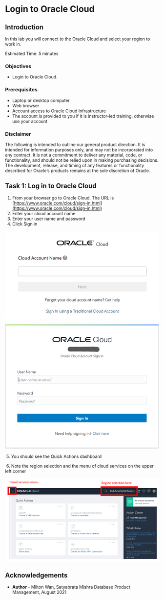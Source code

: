 # Login to Oracle Cloud #

## Introduction

In this lab you will connect to the Oracle Cloud and select your region to work in.

Estimated Time: 5 minutes

### Objectives

* Login to Oracle Cloud.

### Prerequisites

* Laptop or desktop computer
* Web browser
* Account access to Oracle Cloud Infrastructure
* The account is provided to you if it is instructor-led training, otherwise use your account

### Disclaimer
The following is intended to outline our general product direction. It is intended for information purposes only, and may not be incorporated into any contract. It is not a commitment to deliver any material, code, or functionality, and should not be relied upon in making purchasing decisions. The development, release, and timing of any features or functionality described for Oracle’s products remains at the sole discretion of Oracle.


## Task 1: Log in to Oracle Cloud ##

1. From your browser go to Oracle Cloud. The URL is [https://www.oracle.com/cloud/sign-in.html](https://www.oracle.com/cloud/sign-in.html)
2. Enter your cloud account name
3. Enter your user name and password
4. Click Sign in


![](./images/cloud-sign-in.png)

![](./images/username-signin.png)


​	5. You should see the Quick Actions dashboard

​	6. Note the region selection and the menu of cloud services on the upper left corner

![](./images/menu-and-region-selection.png)



## Acknowledgements ##

- **Author** - Milton Wan, Satyabrata Mishra Database Product Management, August 2021
